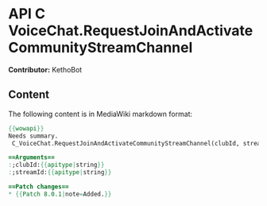 # API C VoiceChat.RequestJoinAndActivateCommunityStreamChannel

**Contributor:** KethoBot

## Content

The following content is in MediaWiki markdown format:

```mediawiki
{{wowapi}}
Needs summary.
 C_VoiceChat.RequestJoinAndActivateCommunityStreamChannel(clubId, streamId)

==Arguments==
:;clubId:{{apitype|string}}
:;streamId:{{apitype|string}}

==Patch changes==
* {{Patch 8.0.1|note=Added.}}
```